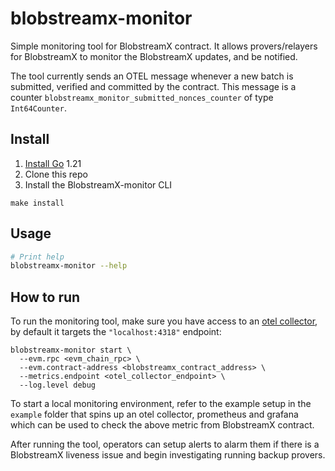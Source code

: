 # blobstreamx-monitor

Simple monitoring tool for BlobstreamX contract. It allows provers/relayers for BlobstreamX to monitor the BlobstreamX updates, and be notified.

The tool currently sends an OTEL message whenever a new batch is submitted, verified and committed by the contract. This message is a counter `blobstreamx_monitor_submitted_nonces_counter` of type `Int64Counter`.

## Install

1. [Install Go](https://go.dev/doc/install) 1.21
2. Clone this repo
3. Install the BlobstreamX-monitor CLI

 ```shell
make install
```

## Usage

```sh
# Print help
blobstreamx-monitor --help
```

## How to run

To run the monitoring tool, make sure you have access to an [otel collector](https://opentelemetry.io/docs/collector/installation/), by default it targets the `"localhost:4318"` endpoint:

```shell
blobstreamx-monitor start \
  --evm.rpc <evm_chain_rpc> \
  --evm.contract-address <blobstreamx_contract_address> \
  --metrics.endpoint <otel_collector_endpoint> \
  --log.level debug
```

To start a local monitoring environment, refer to the example setup in the `example` folder that spins up an otel collector, prometheus and grafana which can be used to check the above metric from BlobstreamX contract.

After running the tool, operators can setup alerts to alarm them if there is a BlobstreamX liveness issue and begin investigating running backup provers.
